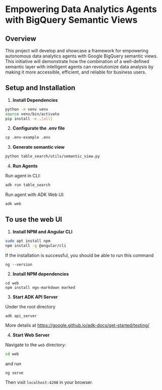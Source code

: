 # Empowering Data Analytics Agents with BigQuery Semantic Views

## Overview

This project will develop and showcase a framework for empowering autonomous data analytics agents with Google BigQuery semantic views. This initiative will demonstrate how the combination of a well-defined semantic layer with intelligent agents can revolutionize data analysis by making it more accessible, efficient, and reliable for business users.

## Setup and Installation

1. **Install Dependencies**

```bash
python -m venv venv
source venv/bin/activate
pip install -e .[all]
```
2. **Configurate the .env file**

```bash
cp .env-example .env
```

3. **Generate semantic view**

```bash
python table_search/utils/semantic_view.py
```

4. **Run Agents**

Run agent in CLI:

```bash
adk run table_search
```

Run agent with ADK Web UI:

```bash
adk web
```


## To use the web UI

1. **Install NPM and Angular CLI**
```bash
sudo apt install npm
npm install -g @angular/cli
```

If the installation is successful, you should be able to run this command
```
ng --version
```

2. **Install NPM dependencies**

```
cd web
npm install ngx-markdown marked
```


3. **Start ADK API Server**

Under the root directory
```bash
adk api_server
```
More details at https://google.github.io/adk-docs/get-started/testing/


4. **Start Web Server**

Navigate to the `web` directory:
```bash
cd web
```

and run
```
ng serve
```

Then visit `localhost:4200` in your browser.

